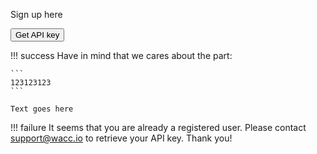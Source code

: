 Sign up here


<div class="g-recaptcha" data-sitekey="6LeTWQ4aAAAAAL-8maK0CD5qlBJdmiO8jWFJPLh1" data-callback="test"></div>

<button class="md-button md-button--primary">Get API key</button>


!!! success
    Have in mind that we cares about the part:

    ```
    123123123
    ```

    Text goes here
    
!!! failure
    It seems that you are already a registered user. Please contact support@wacc.io to retrieve your API key. Thank you!



<script>
  let recaptcha=""
  function test() {
    recaptcha=grecaptcha.getResponse()
  console.log(recaptcha)
  fetch('https://new.pax1a.usw1.kubesail.org/get', {
	method: 'POST',
	body: JSON.stringify({
		captcha: recaptcha
	}),
	headers: {
		'Content-type': 'application/json; charset=UTF-8'
	}
	}).then(function (response) {
		if (response.ok) {
			return response.json();
		}
		return Promise.reject(response);
		}).then(function (data) {
		console.log(data);
		}).catch(function (error) {
		console.warn('Something went wrong.', error);
	});
  }
</script>
